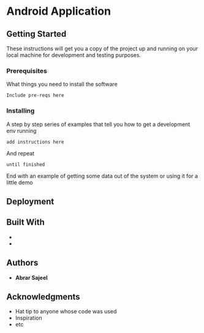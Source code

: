 # Android Application


## Getting Started

These instructions will get you a copy of the project up and running on your local machine for development and testing purposes.

### Prerequisites

What things you need to install the software

```
Include pre-reqs here

```

### Installing

A step by step series of examples that tell you how to get a development env running


```
add instructions here
```

And repeat

```
until finished
```

End with an example of getting some data out of the system or using it for a little demo


## Deployment


## Built With

* 
* 

## Authors

* **Abrar Sajeel** 


## Acknowledgments

* Hat tip to anyone whose code was used
* Inspiration
* etc
